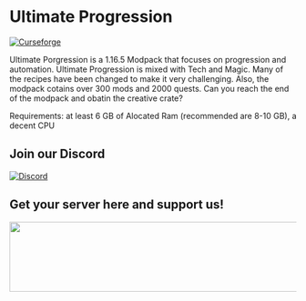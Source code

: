 # Ultimate Progression

[![Curseforge](http://cf.way2muchnoise.eu/full_ultimate-progression_downloads.svg)](https://www.curseforge.com/minecraft/modpacks/ultimate-progression)

Ultimate Porgression is a 1.16.5 Modpack that focuses on progression and automation. Ultimate Progression is mixed with Tech and Magic. Many of the recipes have been changed to make it very challenging. Also, the modpack cotains over 300 mods and 2000 quests. Can you reach the end of the modpack and obatin the creative crate?

Requirements: at least 6 GB of Alocated Ram (recommended are 8-10 GB), a decent CPU

## Join our Discord

[![Discord](https://discord.com/assets/e4923594e694a21542a489471ecffa50.svg)](https://discord.gg/g8vzcVSdMe)

## Get your server here and support us!

<a href="https://www.bisecthosting.com/ULTIMATEPROGRESS"><img src="https://www.bisecthosting.com/images/CF/Ultimate%20Progression/bh_up_promo.png" width="780" height="123" border="0"></a>
